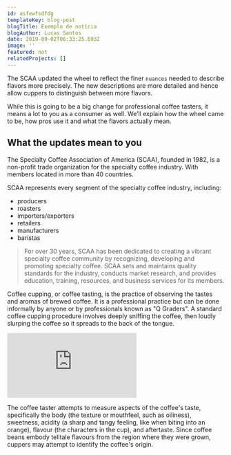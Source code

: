 ```yaml
---
id: asfewfsdfdg
templateKey: blog-post
blogTitle: Exemplo de notícia
blogAuthor: Lucas Santos
date: 2019-09-02T06:33:25.693Z
image: ''
featured: not
relatedProjects: []
---
```

The SCAA updated the wheel to reflect the finer `nuances` needed to describe flavors more precisely. The new descriptions are more detailed and hence allow cuppers to distinguish between more flavors.

While this is going to be a big change for professional coffee tasters, it means a lot to you as a consumer as well. We’ll explain how the wheel came to be, how pros use it and what the flavors actually mean.

## What the updates mean to you

The Specialty Coffee Association of America (SCAA), founded in 1982, is a non-profit trade organization for the specialty coffee industry. With members located in more than 40 countries.

SCAA represents every segment of the specialty coffee industry, including:

* producers
* roasters
* importers/exporters
* retailers
* manufacturers
* baristas

> For over 30 years, SCAA has been dedicated to creating a vibrant specialty coffee community by recognizing, developing and promoting specialty coffee. SCAA sets and maintains quality standards for the industry, conducts market research, and provides education, training, resources, and business services for its members.

Coffee cupping, or coffee tasting, is the practice of observing the tastes and aromas of brewed coffee. It is a professional practice but can be done informally by anyone or by professionals known as "Q Graders". A standard coffee cupping procedure involves deeply sniffing the coffee, then loudly slurping the coffee so it spreads to the back of the tongue.

<p class="youtube"><iframe src="https://www.youtube.com/embed/aircAruvnKk" frameborder="0" allowfullscreen></iframe></p>

The coffee taster attempts to measure aspects of the coffee's taste, specifically the body (the texture or mouthfeel, such as oiliness), sweetness, acidity (a sharp and tangy feeling, like when biting into an orange), flavour (the characters in the cup), and aftertaste. Since coffee beans embody telltale flavours from the region where they were grown, cuppers may attempt to identify the coffee's origin.
